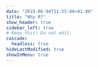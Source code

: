 ```yaml
---
date: "2019-06-04T21:55:06+01:00"
title: "Why R?"
show_header: true
sidebar_left: true
# Keep this! Do not edit.
cascade:
  headless: true
hideLastModified: true
showInMenu: true
---
```

